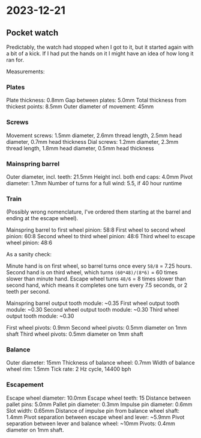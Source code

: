# 2023-12-21

## Pocket watch

Predictably, the watch had stopped when I got to it, but it started again with a bit of a kick. If
I had put the hands on it I might have an idea of how long it ran for.

Measurements:

### Plates

Plate thickness: 0.8mm
Gap between plates: 5.0mm
Total thickness from thickest points: 8.5mm
Outer diameter of movement: 45mm

### Screws

Movement screws: 1.5mm diameter, 2.6mm thread length, 2.5mm head diameter, 0.7mm head thickness
Dial screws: 1.2mm diameter, 2.3mm thread length, 1.8mm head diameter, 0.5mm head thickness

### Mainspring barrel

Outer diameter, incl. teeth: 21.5mm
Height incl. both end caps: 4.0mm
Pivot diameter: 1.7mm
Number of turns for a full wind:  5.5, if 40 hour runtime

### Train

(Possibly wrong nomenclature, I've ordered them starting at the barrel and ending at the escape wheel).

Mainspring barrel to first wheel pinion: 58:8
First wheel to second wheel pinion: 60:8
Second wheel to third wheel pinion: 48:6
Third wheel to escape wheel pinion: 48:6

As a sanity check:

Minute hand is on first wheel, so barrel turns once every `58/8` = 7.25 hours.
Second hand is on third wheel, which turns `(60*48)/(8*6)` = 60 times slower than minute hand.
Escape wheel turns `48/6` = 8 times slower than second hand, which means it completes one turn every 7.5 seconds, or 2 teeth per second.

Mainspring barrel output tooth module: ~0.35
First wheel output tooth module: ~0.30
Second wheel output tooth module:  ~0.30
Third wheel output tooth module: ~0.30

First wheel pivots: 0.9mm
Second wheel pivots: 0.5mm diameter on 1mm shaft
Third wheel pivots: 0.5mm diameter on 1mm shaft

### Balance

Outer diameter: 15mm
Thickness of balance wheel: 0.7mm
Width of balance wheel rim: 1.5mm
Tick rate: 2 Hz cycle, 14400 bph

### Escapement

Escape wheel diameter: 10.0mm
Escape wheel teeth: 15
Distance between pallet pins: 5.0mm
Pallet pin diameter:  0.3mm
Impulse pin diameter: 0.6mm
Slot width: 0.65mm
Distance of impulse pin from balance wheel shaft: 1.4mm
Pivot separation between escape wheel and lever: ~5.9mm
Pivot separation between lever and balance wheel: ~10mm
Pivots: 0.4mm diameter on 1mm shaft.

